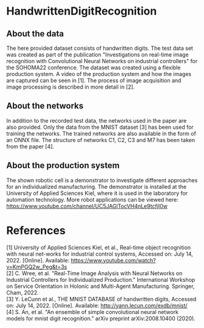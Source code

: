 # HandwrittenDigitRecognition

## About the data
The here provided dataset consists of handwritten digits. The test data set was created as part of the publication "Investigations on real-time image recognition with Convolutional Neural Networks on industrial controllers" for the SOHOMA22 conference.
The dataset was created using a flexible production system. A video of the production system and how the images are captured can be seen in [1]. The process of image acquisition and image processing is described in more detail in [2].

## About the networks
In addition to the recorded test data, the networks used in the paper are also provided. Only the data from the MNIST dataset [3] has been used for training the networks. The trained networks are also available in the form of an ONNX file. The structure of networks C1, C2, C3 and M7 has been taken from the paper [4].

## About the production system
The shown robotic cell is a demonstrator to investigate different approaches for an individualized manufacturing. The demonstrator is installed at the University of Applied Sciences Kiel, where it is used in the laboratory for automation technology. More robot applications can be viewed here: https://www.youtube.com/channel/UC5JAGlTocVH4nLe9tcfjI0w

# References

[1] University of Applied Sciences Kiel, et al., Real-time object recognition with neural net-works for industrial control systems, Accessed on: July 14, 2022. [Online]. Available: https://www.youtube.com/watch?v=KmPGQ2w_Peg&t=3s <br>
[2] C. Wree, et al. "Real-Time Image Analysis with Neural Networks on Industrial Controllers for Individualized Production." International Workshop on Service Orientation in Holonic and Multi-Agent Manufacturing. Springer, Cham, 2022. <br>
[3] Y. LeCunn et al., THE MNIST DATABASE of handwritten digits, Accessed on: July 14, 2022. [Online]. Available: http://yann.lecun.com/exdb/mnist/    <br>
[4] S. An, et al. "An ensemble of simple convolutional neural network models for mnist digit recognition." arXiv preprint arXiv:2008.10400 (2020).
